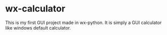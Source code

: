 # wx-calculator
 This is my first GUI project made in wx-python. It is simply a GUI calculator like windows default calculator.
